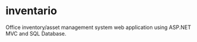 # inventario
Office inventory/asset management system web application using ASP.NET MVC and SQL Database.

